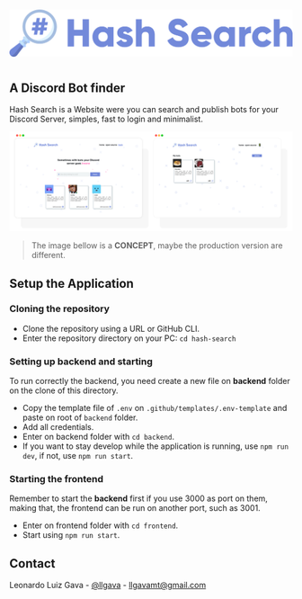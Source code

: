 #
![Logo](./.github/images/logo.png)
#

## A Discord Bot finder
Hash Search is a Website were you can search and publish bots for your Discord Server, simples, fast to login and minimalist.

![Concept](./.github/images/concept.png)
> The image bellow is a **CONCEPT**, maybe the production version are different.

## Setup the Application

### **Cloning the repository**
  * Clone the repository using a URL or GitHub CLI.
  * Enter the repository directory on your PC: `cd hash-search`

### **Setting up backend and starting**
To run correctly the backend, you need create a new file on **backend** folder on the clone of this directory.

  * Copy the template file of `.env` on `.github/templates/.env-template` and paste on root of `backend` folder.
  * Add all credentials.
  * Enter on backend folder with `cd backend`.
  * If you want to stay develop while the application is running, use `npm run dev`, if not, use `npm run start`.

### **Starting the frontend**
Remember to start the **backend** first if you use 3000 as port on them, making that, the frontend can be run on another port, such as 3001.

  * Enter on frontend folder with `cd frontend`.
  * Start using `npm run start`.

## Contact

Leonardo Luiz Gava - [@llgava](https://twitter.com/llgava "Leonardo Luiz Gava Twitter") - <llgavamt@gmail.com>
